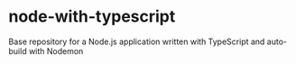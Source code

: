# node-with-typescript
Base repository for a Node.js application written with TypeScript and auto-build with Nodemon
